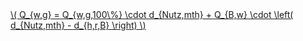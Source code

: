 <a href="/eco2_guide_center/1.%20ECO2%20Logic%20Guide/Hee1_Equation_List.html" class="equation-link" target="_blank" rel="noopener noreferrer">
  \( Q_{w,g} = Q_{w,g,100\%} \cdot d_{Nutz,mth} + Q_{B,w} \cdot \left( d_{Nutz,mth} - d_{h,r,B} \right) \) 
</a>
